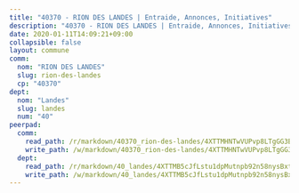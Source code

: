 ```yaml
---
title: "40370 - RION DES LANDES | Entraide, Annonces, Initiatives"
description: "40370 - RION DES LANDES | Entraide, Annonces, Initiatives"
date: 2020-01-11T14:09:21+09:00
collapsible: false
layout: commune
comm:
  nom: "RION DES LANDES"
  slug: rion-des-landes
  cp: "40370"
dept:
  nom: "Landes"
  slug: landes
  num: "40"
peerpad:
  comm:
    read_path: /r/markdown/40370_rion-des-landes/4XTTMHNTwVUPvp8LTgGG3BjRh4x4pQrTTtiEk6AwQ4Nis8ded
    write_path: /w/markdown/40370_rion-des-landes/4XTTMHNTwVUPvp8LTgGG3BjRh4x4pQrTTtiEk6AwQ4Nis8ded-K3TgUyM7Mh6e4A6jmWanGX4SfvA59oj87FY2MwRbQiWiez2xVs8Au15rQonKjj2JG3y5Xf9yCr1V5ejminEGvxxSA34VQELZBPKHYF22FWTw9Jk2u9uY6saGUYh8HKKaXbEo9wg1
  dept:
    read_path: /r/markdown/40_landes/4XTTMB5cJfLstu1dpMutnpb92n58nysBxt2LvNHp8iFa2he7h
    write_path: /w/markdown/40_landes/4XTTMB5cJfLstu1dpMutnpb92n58nysBxt2LvNHp8iFa2he7h-K3TgUvrqNj5GqBsxRXbDQxXTucun7uHSVZWT5C8CgQNaESTTE4cfR63JCubPGiKkKruc9dwpRJsb8aWPbJoGCdC5JVr33cPSqpb1rkjpoPrBPEdrj3zMya2yHWSYgr5GG1nyDstK
---
```



